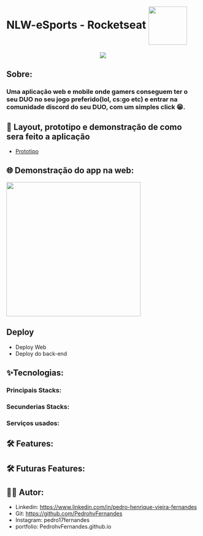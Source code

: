 # NLW-eSports - Rocketseat <img  align='center' width='100px' src='https://yt3.ggpht.com/ytc/AKedOLQkXnYChXAHOeBQLzwhk1_BHYgUXs6ITQOakoeNoQ=s176-c-k-c0x00ffffff-no-rj'/>

<p align='center'>
<img src='https://github.com/PedrohvFernandes/NLW-eSports-Ignite/blob/main/screenshot/Wallpaper%20-%201920x1080.png'/>
</p>

## Sobre:
### Uma aplicação web e mobile onde gamers conseguem ter o seu DUO no seu jogo preferido(lol, cs:go etc) e entrar na comunidade discord do seu DUO, com um simples click 😁.

## 🔖 Layout, prototipo e demonstração de como sera feito a aplicação
  - [Prototipo](https://www.figma.com/file/V3aoeJTXbpXU9yBYFpsr5J/NLW-eSports-(Community)?node-id=6%3A23)

## 🌐 Demonstração do app na web:
<img width='350' src=''/>


## Deploy
  - Deploy Web
  - Deploy do back-end

## ✨Tecnologias:

### Principais Stacks:


### Secunderias Stacks:


### Serviços usados:


## 🛠️ Features:


## 🛠️ Futuras Features:

## 👨‍💻 Autor:
- Linkedin: https://www.linkedin.com/in/pedro-henrique-vieira-fernandes
- Git: https://github.com/PedrohvFernandes
- Instagram: pedro17fernandes
- portfolio: PedrohvFernandes.github.io
